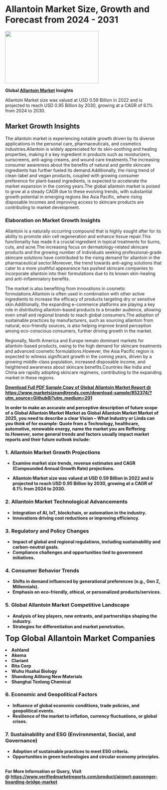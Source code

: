 <H1>Allantoin Market Size, Growth and Forecast from 2024 - 2031</H1><img class="aligncenter size-medium wp-image-584254" src="https://thirdeyenews.in/wp-content/uploads/2024/09/Global-Market-Research-300x168.jpeg" alt="" width="300" height="168" /><p><strong>Global&nbsp;<a href="https://www.marketsizeandtrends.com/download-sample/852374/?utm_source=Github8j?utm_medium=201">Allantoin Market</a> Insights</strong></p><p>Allantoin Market size was valued at USD 0.59 Billion in 2022 and is projected to reach USD 0.95 Billion by 2030, growing at a CAGR of 6.1% from 2024 to 2030.</p><p><h2>Market Growth Insights</h2> <p>The allantoin market is experiencing notable growth driven by its diverse applications in the personal care, pharmaceuticals, and cosmetics industries.Allantoin is widely appreciated for its skin-soothing and healing properties, making it a key ingredient in products such as moisturizers, sunscreens, anti-aging creams, and wound care treatments.The increasing consumer awareness about the benefits of natural and gentle skincare ingredients has further fueled its demand.Additionally, the rising trend of clean-label and vegan products, coupled with growing consumer preference for plant-based ingredients, is expected to accelerate the market expansion in the coming years.The global allantoin market is poised to grow at a steady CAGR due to these evolving trends, with substantial growth potential in emerging regions like Asia Pacific, where rising disposable incomes and improving access to skincare products are contributing to market development.</p> <p><strong><a href="#"></a></strong></p> <h3>Elaboration on Market Growth Insights</h3> <p>Allantoin is a naturally occurring compound that is highly sought after for its ability to promote skin cell regeneration and enhance tissue repair.This functionality has made it a crucial ingredient in topical treatments for burns, cuts, and acne.The increasing focus on dermatology-related skincare products and the growing number of individuals seeking professional-grade skincare solutions have contributed to the rising demand for allantoin in the pharmaceutical sector.Moreover, the trend towards anti-aging solutions that cater to a more youthful appearance has pushed skincare companies to incorporate allantoin into their formulations due to its known skin-healing and anti-inflammatory benefits.</p> <p>The market is also benefiting from innovations in cosmetic formulations.Allantoin is often used in combination with other active ingredients to increase the efficacy of products targeting dry or sensitive skin.Additionally, the expanding e-commerce platforms are playing a key role in distributing allantoin-based products to a broader audience, allowing even small and regional brands to reach global consumers.The adoption of sustainable practices by manufacturers, such as sourcing allantoin from natural, eco-friendly sources, is also helping improve brand perception among eco-conscious consumers, further driving growth in the market.</p> <p>Regionally, North America and Europe remain dominant markets for allantoin-based products, owing to the high demand for skincare treatments and advanced cosmetic formulations.However, the Asia Pacific region is expected to witness significant growth in the coming years, driven by a growing middle-class population, increased disposable income, and heightened awareness about skincare benefits.Countries like India and China are rapidly adopting skincare regimens, contributing to the expanding market in these regions.</p> <p><strong><a href="#"></p><p><span class=""><strong>Download Full PDF Sample Copy of Global Allantoin Market Report</strong> @ <a href="https://www.marketsizeandtrends.com/download-sample/852374/?utm_source=Github8j?utm_medium=201" target="_blank">https://www.marketsizeandtrends.com/download-sample/852374/?utm_source=Github8j?utm_medium=201</a></span></p><p>In order to make an accurate and perceptive description of future scope of a Global&nbsp;Allantoin Market Market as Global&nbsp;Allantoin Market Market of 2025, you need to describe a clear Vision &ndash; What Industry or Linda can you think of for example: Quote from a Technology, healthcare, automotive, renewable energy, name the market you are Reffering to.However, some general trends and factors usually impact market reports and their future outlook include:</p><h3>1.&nbsp;<strong>Allantoin Market Growth Projections</strong></h3><ul><li>Examine market size trends, revenue estimates and CAGR (Compounded Annual Growth Rate) projections.</li><li><p>Allantoin Market size was valued at USD 0.59 Billion in 2022 and is projected to reach USD 0.95 Billion by 2030, growing at a CAGR of 6.1% from 2024 to 2030.</p></li></ul><h3>2.&nbsp;<strong>Allantoin Market Technological Advancements</strong></h3><ul><li>Integration of AI, IoT, blockchain, or automation in the industry.</li><li>Innovations driving cost reductions or improving efficiency.</li></ul><h3>3.&nbsp;<strong>Regulatory and Policy Changes</strong></h3><ul><li>Impact of global and regional regulations, including sustainability and carbon-neutral goals.</li><li>Compliance challenges and opportunities tied to government initiatives.</li></ul><h3>4.&nbsp;<strong>Consumer Behavior Trends</strong></h3><ul><li>Shifts in demand influenced by generational preferences (e.g., Gen Z, Millennials).</li><li>Emphasis on eco-friendly, ethical, or personalized products/services.</li></ul><h3>5.&nbsp;<strong>Global Allantoin Market Competitive Landscape</strong></h3><ul><li>Analysis of key players, new entrants, and partnerships shaping the industry.</li><li>Strategies for differentiation and market penetration.</li></ul><p data-pm-slice="1 1 []"><span style="color: inherit; font-family: inherit; font-size: 25px;">Top Global Allantoin Market Companies</span></p><div class="" data-test-id=""><p><li>Ashland</li><li> Akema</li><li> Clariant</li><li> Rita Corp</li><li> Wuhu Huahai Biology</li><li> Shandong Ailitong New Materials</li><li> Shanghai Tenlong Chemical</li></p></div><h3>6.&nbsp;<strong>Economic and Geopolitical Factors</strong></h3><ul><li>Influence of global economic conditions, trade policies, and geopolitical events.</li><li>Resilience of the market to inflation, currency fluctuations, or global crises.</li></ul><h3>7.&nbsp;<strong>Sustainability and ESG (Environmental, Social, and Governance)</strong></h3><ul><li>Adoption of sustainable practices to meet ESG criteria.</li><li>Opportunities in green technologies and circular economy principles.</li></ul><h2><strong style="font-size: 14px;">For More Information or Query, Visit @&nbsp;</strong><a style="background-color: #ffffff; font-size: 14px;" href="https://www.marketsizeandtrends.com/report/allantoin-market/" target="_blank">https://www.verifiedmarketreports.com/product/airport-passenger-boarding-bridge-market</a></h2>